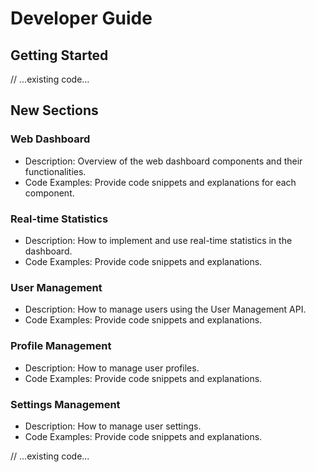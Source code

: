# Developer Guide

## Getting Started
// ...existing code...

## New Sections

### Web Dashboard
- Description: Overview of the web dashboard components and their functionalities.
- Code Examples: Provide code snippets and explanations for each component.

### Real-time Statistics
- Description: How to implement and use real-time statistics in the dashboard.
- Code Examples: Provide code snippets and explanations.

### User Management
- Description: How to manage users using the User Management API.
- Code Examples: Provide code snippets and explanations.

### Profile Management
- Description: How to manage user profiles.
- Code Examples: Provide code snippets and explanations.

### Settings Management
- Description: How to manage user settings.
- Code Examples: Provide code snippets and explanations.

// ...existing code...